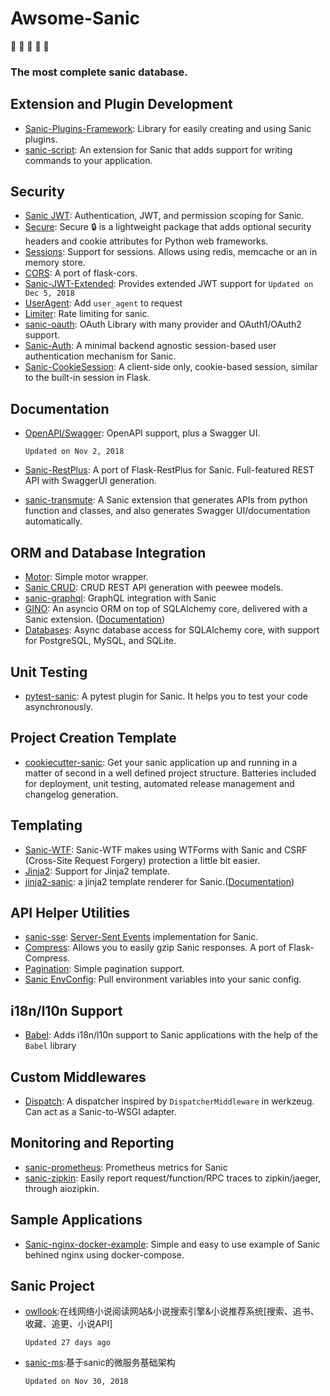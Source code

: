 # Awsome-Sanic 
:gift_heart: :gift_heart:  :gift_heart:  :gift_heart:  :gift_heart:


### The most complete sanic database.


## Extension and Plugin Development

- [Sanic-Plugins-Framework](https://github.com/ashleysommer/sanicpluginsframework): Library for easily creating and using Sanic plugins.
- [sanic-script](https://github.com/tim2anna/sanic-script): An extension for Sanic that adds support for writing commands to your application.

## Security

- [Sanic JWT](https://github.com/ahopkins/sanic-jwt): Authentication, JWT, and permission scoping for Sanic.
- [Secure](https://github.com/cakinney/secure): Secure 🔒 is a lightweight package that adds optional security headers and cookie attributes for Python web frameworks.
- [Sessions](https://github.com/subyraman/sanic_session): Support for sessions. Allows using redis, memcache or an in memory store.
- [CORS](https://github.com/ashleysommer/sanic-cors): A port of flask-cors.
- [Sanic-JWT-Extended](https://github.com/devArtoria/Sanic-JWT-Extended): Provides extended JWT support for  `Updated on Dec 5, 2018`
- [UserAgent](https://github.com/lixxu/sanic-useragent): Add `user_agent` to request
- [Limiter](https://github.com/bohea/sanic-limiter): Rate limiting for sanic.
- [sanic-oauth](https://gitlab.com/SirEdvin/sanic-oauth): OAuth Library with many provider and OAuth1/OAuth2 support.
- [Sanic-Auth](https://github.com/pyx/sanic-auth): A minimal backend agnostic session-based user authentication mechanism for Sanic.
- [Sanic-CookieSession](https://github.com/pyx/sanic-cookiesession): A client-side only, cookie-based session, similar to the built-in session in Flask.

## Documentation

- [OpenAPI/Swagger](https://github.com/channelcat/sanic-openapi): OpenAPI support, plus a Swagger UI.
  
  `Updated on Nov 2, 2018`
- [Sanic-RestPlus](https://github.com/ashleysommer/sanic-restplus): A port of Flask-RestPlus for Sanic. Full-featured REST API with SwaggerUI generation.
- [sanic-transmute](https://github.com/yunstanford/sanic-transmute): A Sanic extension that generates APIs from python function and classes, and also generates Swagger UI/documentation automatically.

## ORM and Database Integration

- [Motor](https://github.com/lixxu/sanic-motor): Simple motor wrapper.
- [Sanic CRUD](https://github.com/Typhon66/sanic_crud): CRUD REST API generation with peewee models.
- [sanic-graphql](https://github.com/graphql-python/sanic-graphql): GraphQL integration with Sanic
- [GINO](https://github.com/fantix/gino): An asyncio ORM on top of SQLAlchemy core, delivered with a Sanic extension. ([Documentation](https://python-gino.readthedocs.io/))
- [Databases](https://github.com/encode/databases): Async database access for SQLAlchemy core, with support for PostgreSQL, MySQL, and SQLite.

## Unit Testing

- [pytest-sanic](https://github.com/yunstanford/pytest-sanic): A pytest plugin for Sanic. It helps you to test your code asynchronously.

## Project Creation Template

- [cookiecutter-sanic](https://github.com/harshanarayana/cookiecutter-sanic): Get your sanic application up and running in a matter of second in a well defined project structure.
    Batteries included for deployment, unit testing, automated release management and changelog generation.

## Templating

- [Sanic-WTF](https://github.com/pyx/sanic-wtf): Sanic-WTF makes using WTForms with Sanic and CSRF (Cross-Site Request Forgery) protection a little bit easier.
- [Jinja2](https://github.com/lixxu/sanic-jinja2): Support for Jinja2 template.
- [jinja2-sanic](https://github.com/yunstanford/jinja2-sanic): a jinja2 template renderer for Sanic.([Documentation](http://jinja2-sanic.readthedocs.io/en/latest/)) 

## API Helper Utilities

- [sanic-sse](https://github.com/inn0kenty/sanic_sse): [Server-Sent Events](https://en.wikipedia.org/wiki/Server-sent_events) implementation for Sanic.
- [Compress](https://github.com/subyraman/sanic_compress): Allows you to easily gzip Sanic responses. A port of Flask-Compress.
- [Pagination](https://github.com/lixxu/python-paginate): Simple pagination support.
- [Sanic EnvConfig](https://github.com/jamesstidard/sanic-envconfig): Pull environment variables into your sanic config.

## i18n/l10n Support
- [Babel](https://github.com/lixxu/sanic-babel): Adds i18n/l10n support to Sanic applications with the help of the `Babel` library
  
## Custom Middlewares

- [Dispatch](https://github.com/ashleysommer/sanic-dispatcher): A dispatcher inspired by `DispatcherMiddleware` in werkzeug. Can act as a Sanic-to-WSGI adapter.

## Monitoring and Reporting

- [sanic-prometheus](https://github.com/dkruchinin/sanic-prometheus): Prometheus metrics for Sanic
- [sanic-zipkin](https://github.com/kevinqqnj/sanic-zipkin): Easily report request/function/RPC traces to zipkin/jaeger, through aiozipkin.


## Sample Applications

- [Sanic-nginx-docker-example](https://github.com/itielshwartz/sanic-nginx-docker-example): Simple and easy to use example of Sanic behined nginx using docker-compose.

## Sanic Project

- [owllook](https://github.com/howie6879/owllook):在线网络小说阅读网站&小说搜索引擎&小说推荐系统[搜索、追书、收藏、追更、小说API]

  `Updated 27 days ago`

- [sanic-ms](https://github.com/songcser/sanic-ms):基于sanic的微服务基础架构


  `Updated on Nov 30, 2018`
